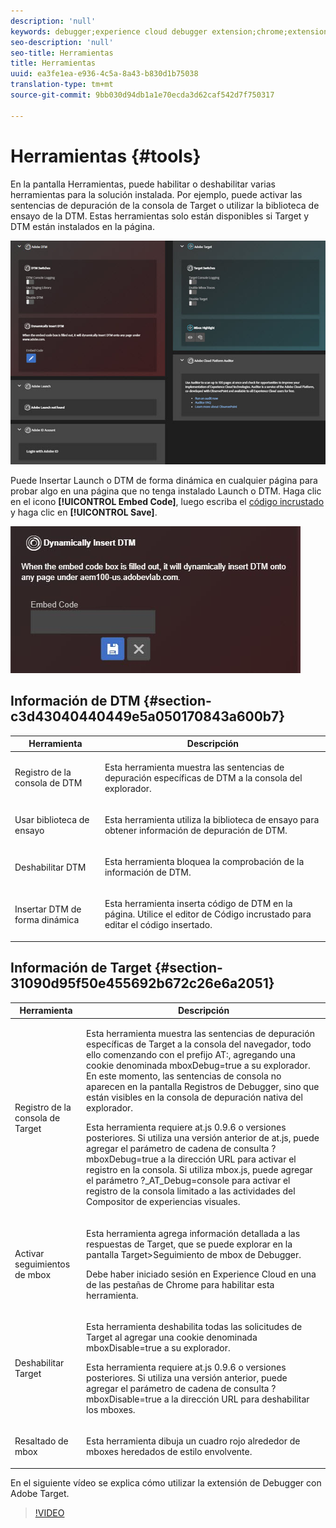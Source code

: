 ```yaml
---
description: 'null'
keywords: debugger;experience cloud debugger extension;chrome;extension;tools;dtm;target
seo-description: 'null'
seo-title: Herramientas
title: Herramientas
uuid: ea3fe1ea-e936-4c5a-8a43-b830d1b75038
translation-type: tm+mt
source-git-commit: 9bb030d94db1a1e70ecda3d62caf542d7f750317

---
```



# Herramientas {#tools}

En la pantalla Herramientas, puede habilitar o deshabilitar varias herramientas para la solución instalada. Por ejemplo, puede activar las sentencias de depuración de la consola de Target o utilizar la biblioteca de ensayo de la DTM. Estas herramientas solo están disponibles si Target y DTM están instalados en la página.

![](assets/tools.jpg)

Puede Insertar Launch o DTM de forma dinámica en cualquier página para probar algo en una página que no tenga instalado Launch o DTM. Haga clic en el icono **[!UICONTROL Embed Code]**, luego escriba el [código incrustado](https://docs.adobe.com/content/help/en/dtm/using/client-side/deployment.html) y haga clic en **[!UICONTROL Save]**.

![](assets/tools-embedcode.jpg)

## Información de DTM {#section-c3d43040440449e5a050170843a600b7}

<table id="table_04625C3319134E169A35DB74C1D1FB31"> 
 <thead> 
  <tr> 
   <th colname="col1" class="entry"> Herramienta </th> 
   <th colname="col2" class="entry"> Descripción </th> 
  </tr>
 </thead>
 <tbody> 
  <tr> 
   <td colname="col1"> <p> Registro de la consola de DTM </p> </td> 
   <td colname="col2"> <p>Esta herramienta muestra las sentencias de depuración específicas de DTM a la consola del explorador. </p> </td> 
  </tr> 
  <tr> 
   <td colname="col1"> <p>Usar biblioteca de ensayo </p> </td> 
   <td colname="col2"> <p>Esta herramienta utiliza la biblioteca de ensayo para obtener información de depuración de DTM. </p> </td> 
  </tr> 
  <tr> 
   <td colname="col1"> <p>Deshabilitar DTM </p> </td> 
   <td colname="col2"> <p>Esta herramienta bloquea la comprobación de la información de DTM. </p> </td> 
  </tr> 
  <tr> 
   <td colname="col1"> <p> Insertar DTM de forma dinámica </p> </td> 
   <td colname="col2"> <p> Esta herramienta inserta código de DTM en la página. Utilice el editor de Código incrustado para editar el código insertado. </p> </td> 
  </tr> 
 </tbody> 
</table>

## Información de Target {#section-31090d95f50e455692b672c26e6a2051}

<table id="table_A71D269B49F4417599EBACA44D5CCF4F"> 
 <thead> 
  <tr> 
   <th colname="col1" class="entry"> Herramienta </th> 
   <th colname="col2" class="entry"> Descripción </th> 
  </tr>
 </thead>
 <tbody> 
  <tr> 
   <td colname="col1"> <p>Registro de la consola de Target </p> </td> 
   <td colname="col2"> <p>Esta herramienta muestra las sentencias de depuración específicas de Target a la consola del navegador, todo ello comenzando con el prefijo <span class="codeph"> AT:</span>, agregando una cookie denominada <span class="codeph"> mboxDebug=true</span> a su explorador. En este momento, las sentencias de consola no aparecen en la pantalla Registros de Debugger, sino que están visibles en la consola de depuración nativa del explorador. </p> <p> Esta herramienta requiere at.js 0.9.6 o versiones posteriores. Si utiliza una versión anterior de at.js, puede agregar el parámetro de cadena de consulta <span class="codeph"> ?mboxDebug=true</span> a la dirección URL para activar el registro en la consola. Si utiliza mbox.js, puede agregar el parámetro <span class="codeph"> ?_AT_Debug=console</span> para activar el registro de la consola limitado a las actividades del Compositor de experiencias visuales. </p> </td> 
  </tr> 
  <tr> 
   <td colname="col1"> <p> Activar seguimientos de mbox </p> </td> 
   <td colname="col2"> <p>Esta herramienta agrega información detallada a las respuestas de Target, que se puede explorar en la pantalla <span class="uicontrol"> Target&gt;Seguimiento de mbox</span> de Debugger. </p> <p> Debe haber iniciado sesión en Experience Cloud en una de las pestañas de Chrome para habilitar esta herramienta. </p> </td> 
  </tr> 
  <tr> 
   <td colname="col1"> <p>Deshabilitar Target </p> </td> 
   <td colname="col2"> <p>Esta herramienta deshabilita todas las solicitudes de Target al agregar una cookie denominada <span class="codeph"> mboxDisable=true</span> a su explorador. </p> <p> Esta herramienta requiere at.js 0.9.6 o versiones posteriores. Si utiliza una versión anterior, puede agregar el parámetro de cadena de consulta <span class="codeph"> ?mboxDisable=true </span>a la dirección URL para deshabilitar los mboxes. </p> </td> 
  </tr> 
  <tr> 
   <td colname="col1"> <p> Resaltado de mbox </p> </td> 
   <td colname="col2"> <p> Esta herramienta dibuja un cuadro rojo alrededor de mboxes heredados de estilo envolvente. </p> </td> 
  </tr> 
 </tbody> 
</table>

En el siguiente vídeo se explica cómo utilizar la extensión de Debugger con Adobe Target.

>[!VIDEO](https://video.tv.adobe.com/v/23115t2/)
